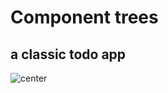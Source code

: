 # Component trees

## a classic todo app

![center](./assets/images/02-fundamentals_05-component-trees.png)
